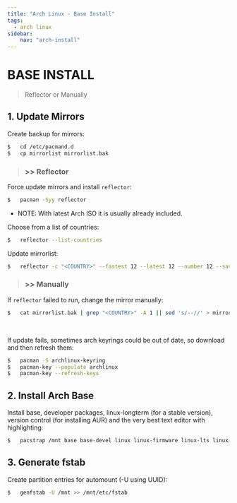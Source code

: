 ```yaml
---
title: "Arch Linux - Base Install"
tags:
  - arch linux
sidebar:
    nav: "arch-install"
---
```


# BASE INSTALL

> Reflector or Manually

## 1. Update Mirrors

Create backup for mirrors:
```sh
$   cd /etc/pacmand.d
$   cp mirrorlist mirrorlist.bak
```

> ### >> Reflector

Force update mirrors and install `reflector`:
```sh
$   pacman -Syy reflector
```

* NOTE: With latest Arch ISO it is usually already included.

Choose from a list of countries:
```sh
$   reflector --list-countries
```

Update mirrorlist:
```sh
$   reflector -c "<COUNTRY>" --fastest 12 --latest 12 --number 12 --save /etc/pacman.d/mirrorlist
```

> ### >> Manually

If `reflector` failed to run, change the mirror manually:
```sh
$   cat mirrorlist.bak | grep "<COUNTRY>" -A 1 || sed 's/--//' > mirrorlist
```

<br>

If update fails, sometimes arch keyrings could be out of date, so download and then refresh them:
```sh
$   pacman -S archlinux-keyring
$   pacman-key --populate archlinux
$   pacman-key --refresh-keys
```

## 2. Install Arch Base

Install base, developer packages, linux-longterm (for a stable version), version control (for installing AUR) and the very best text editor with highlighting:
```sh
$   pacstrap /mnt base base-devel linux linux-firmware linux-lts linux-headers linux-headers-lts linux-api-headers git nano nano-syntax-highlighting
```

## 3. Generate fstab

Create partition entries for automount (-U using UUID):
```sh
$   genfstab -U /mnt >> /mnt/etc/fstab
```
